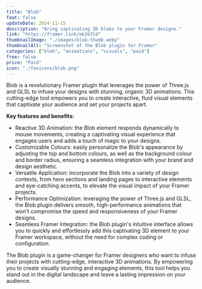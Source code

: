 ```yaml
---
title: "Blob"
feat: false
updateDate: 2024-11-15
description: "Bring captivating 3D blobs to your Framer designs."
link: "https://framer.link/mk263ld"
thumbnailImage: "./images/blob-thumb.webp"
thumbnailAlt: "Screenshot of the Blob plugin for Framer"
categories: ["blob", "animations", "visuals", "paid"]
free: false
price: "Paid"
icon: "./favicons/blob.png"
---
```


Blob is a revolutionary Framer plugin that leverages the power of Three.js and GLSL to infuse your designs with stunning, organic 3D animations. This cutting-edge tool empowers you to create interactive, fluid visual elements that captivate your audience and set your projects apart.

<b>Key features and benefits:</b>

- Reactive 3D Animation: the Blob element responds dynamically to mouse movements, creating a captivating visual experience that engages users and adds a touch of magic to your designs.
- Customizable Colours: easily personalize the Blob's appearance by adjusting the top and bottom colours, as well as the background colour and border radius, ensuring a seamless integration with your brand and design aesthetic.
- Versatile Application: incorporate the Blob into a variety of design contexts, from hero sections and landing pages to interactive elements and eye-catching accents, to elevate the visual impact of your Framer projects.
- Performance Optimization: leveraging the power of Three.js and GLSL, the Blob plugin delivers smooth, high-performance animations that won't compromise the speed and responsiveness of your Framer designs.
- Seamless Framer Integration: the Blob plugin's intuitive interface allows you to quickly and effortlessly add this captivating 3D element to your Framer workspace, without the need for complex coding or configuration.

The Blob plugin is a game-changer for Framer designers who want to infuse their projects with cutting-edge, interactive 3D animations. By empowering you to create visually stunning and engaging elements, this tool helps you stand out in the digital landscape and leave a lasting impression on your audience.